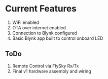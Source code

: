 # Current Features

1. WiFi enabled
2. OTA over internet enabled
3. Connection to Blynk configured
4. Basic Blynk app built to control onboard LED

## ToDo

1. Remote Control via FlySky Rx/Tx
2. Final v1 hardware assembly and wiring